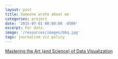 ```yaml
---
layout: post
title: Someone wrote about me
categories: project
date: '2015-07-01 00:00:00 -0500'
excerpt: For data.
image: '/resources/images/bbq.jpg'
tags: journalism viz policy
---
```



[Mastering the Art (and Science) of Data Visualization](http://harris.uchicago.edu/news-and-events/features/student-campus-news/mastering-art-and-science-data-visualization)